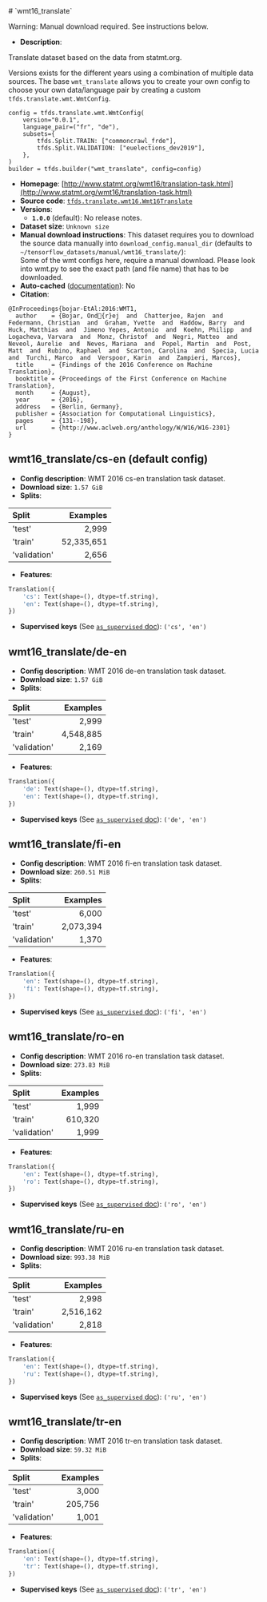 <div itemscope itemtype="http://schema.org/Dataset">
  <div itemscope itemprop="includedInDataCatalog" itemtype="http://schema.org/DataCatalog">
    <meta itemprop="name" content="TensorFlow Datasets" />
  </div>
  <meta itemprop="name" content="wmt16_translate" />
  <meta itemprop="description" content="Translate dataset based on the data from statmt.org.&#10;&#10;Versions exists for the different years using a combination of multiple data&#10;sources. The base `wmt_translate` allows you to create your own config to choose&#10;your own data/language pair by creating a custom `tfds.translate.wmt.WmtConfig`.&#10;&#10;```&#10;config = tfds.translate.wmt.WmtConfig(&#10;    version=&quot;0.0.1&quot;,&#10;    language_pair=(&quot;fr&quot;, &quot;de&quot;),&#10;    subsets={&#10;        tfds.Split.TRAIN: [&quot;commoncrawl_frde&quot;],&#10;        tfds.Split.VALIDATION: [&quot;euelections_dev2019&quot;],&#10;    },&#10;)&#10;builder = tfds.builder(&quot;wmt_translate&quot;, config=config)&#10;```&#10;&#10;&#10;&#10;To use this dataset:&#10;&#10;```python&#10;import tensorflow_datasets as tfds&#10;&#10;ds = tfds.load(&#x27;wmt16_translate&#x27;, split=&#x27;train&#x27;)&#10;for ex in ds.take(4):&#10;  print(ex)&#10;```&#10;&#10;See [the guide](https://www.tensorflow.org/datasets/overview) for more&#10;informations on [tensorflow_datasets](https://www.tensorflow.org/datasets).&#10;&#10;" />
  <meta itemprop="url" content="https://www.tensorflow.org/datasets/catalog/wmt16_translate" />
  <meta itemprop="sameAs" content="http://www.statmt.org/wmt16/translation-task.html" />
  <meta itemprop="citation" content="&#10;@InProceedings{bojar-EtAl:2016:WMT1,&#10;  author    = {Bojar, Ond{r}ej  and  Chatterjee, Rajen  and  Federmann, Christian  and  Graham, Yvette  and  Haddow, Barry  and  Huck, Matthias  and  Jimeno Yepes, Antonio  and  Koehn, Philipp  and  Logacheva, Varvara  and  Monz, Christof  and  Negri, Matteo  and  Neveol, Aurelie  and  Neves, Mariana  and  Popel, Martin  and  Post, Matt  and  Rubino, Raphael  and  Scarton, Carolina  and  Specia, Lucia  and  Turchi, Marco  and  Verspoor, Karin  and  Zampieri, Marcos},&#10;  title     = {Findings of the 2016 Conference on Machine Translation},&#10;  booktitle = {Proceedings of the First Conference on Machine Translation},&#10;  month     = {August},&#10;  year      = {2016},&#10;  address   = {Berlin, Germany},&#10;  publisher = {Association for Computational Linguistics},&#10;  pages     = {131--198},&#10;  url       = {http://www.aclweb.org/anthology/W/W16/W16-2301}&#10;}&#10;" />
</div>
# `wmt16_translate`

Warning: Manual download required. See instructions below.

*   **Description**:

Translate dataset based on the data from statmt.org.

Versions exists for the different years using a combination of multiple data
sources. The base `wmt_translate` allows you to create your own config to choose
your own data/language pair by creating a custom `tfds.translate.wmt.WmtConfig`.

```
config = tfds.translate.wmt.WmtConfig(
    version="0.0.1",
    language_pair=("fr", "de"),
    subsets={
        tfds.Split.TRAIN: ["commoncrawl_frde"],
        tfds.Split.VALIDATION: ["euelections_dev2019"],
    },
)
builder = tfds.builder("wmt_translate", config=config)
```

*   **Homepage**:
    [http://www.statmt.org/wmt16/translation-task.html](http://www.statmt.org/wmt16/translation-task.html)
*   **Source code**:
    [`tfds.translate.wmt16.Wmt16Translate`](https://github.com/tensorflow/datasets/tree/master/tensorflow_datasets/translate/wmt16.py)
*   **Versions**:
    *   **`1.0.0`** (default): No release notes.
*   **Dataset size**: `Unknown size`
*   **Manual download instructions**: This dataset requires you to download the
    source data manually into `download_config.manual_dir`
    (defaults to `~/tensorflow_datasets/manual/wmt16_translate/`):<br/>
    Some of the wmt configs here, require a manual download.
    Please look into wmt.py to see the exact path (and file name) that has to
    be downloaded.
*   **Auto-cached**
    ([documentation](https://www.tensorflow.org/datasets/performances#auto-caching)):
    No
*   **Citation**:

```
@InProceedings{bojar-EtAl:2016:WMT1,
  author    = {Bojar, Ond{r}ej  and  Chatterjee, Rajen  and  Federmann, Christian  and  Graham, Yvette  and  Haddow, Barry  and  Huck, Matthias  and  Jimeno Yepes, Antonio  and  Koehn, Philipp  and  Logacheva, Varvara  and  Monz, Christof  and  Negri, Matteo  and  Neveol, Aurelie  and  Neves, Mariana  and  Popel, Martin  and  Post, Matt  and  Rubino, Raphael  and  Scarton, Carolina  and  Specia, Lucia  and  Turchi, Marco  and  Verspoor, Karin  and  Zampieri, Marcos},
  title     = {Findings of the 2016 Conference on Machine Translation},
  booktitle = {Proceedings of the First Conference on Machine Translation},
  month     = {August},
  year      = {2016},
  address   = {Berlin, Germany},
  publisher = {Association for Computational Linguistics},
  pages     = {131--198},
  url       = {http://www.aclweb.org/anthology/W/W16/W16-2301}
}
```

## wmt16_translate/cs-en (default config)

*   **Config description**: WMT 2016 cs-en translation task dataset.
*   **Download size**: `1.57 GiB`
*   **Splits**:

Split        | Examples
:----------- | ---------:
'test'       | 2,999
'train'      | 52,335,651
'validation' | 2,656

*   **Features**:

```python
Translation({
    'cs': Text(shape=(), dtype=tf.string),
    'en': Text(shape=(), dtype=tf.string),
})
```
*   **Supervised keys** (See
    [`as_supervised` doc](https://www.tensorflow.org/datasets/api_docs/python/tfds/load)):
    `('cs', 'en')`

## wmt16_translate/de-en

*   **Config description**: WMT 2016 de-en translation task dataset.
*   **Download size**: `1.57 GiB`
*   **Splits**:

Split        | Examples
:----------- | --------:
'test'       | 2,999
'train'      | 4,548,885
'validation' | 2,169

*   **Features**:

```python
Translation({
    'de': Text(shape=(), dtype=tf.string),
    'en': Text(shape=(), dtype=tf.string),
})
```
*   **Supervised keys** (See
    [`as_supervised` doc](https://www.tensorflow.org/datasets/api_docs/python/tfds/load)):
    `('de', 'en')`

## wmt16_translate/fi-en

*   **Config description**: WMT 2016 fi-en translation task dataset.
*   **Download size**: `260.51 MiB`
*   **Splits**:

Split        | Examples
:----------- | --------:
'test'       | 6,000
'train'      | 2,073,394
'validation' | 1,370

*   **Features**:

```python
Translation({
    'en': Text(shape=(), dtype=tf.string),
    'fi': Text(shape=(), dtype=tf.string),
})
```
*   **Supervised keys** (See
    [`as_supervised` doc](https://www.tensorflow.org/datasets/api_docs/python/tfds/load)):
    `('fi', 'en')`

## wmt16_translate/ro-en

*   **Config description**: WMT 2016 ro-en translation task dataset.
*   **Download size**: `273.83 MiB`
*   **Splits**:

Split        | Examples
:----------- | -------:
'test'       | 1,999
'train'      | 610,320
'validation' | 1,999

*   **Features**:

```python
Translation({
    'en': Text(shape=(), dtype=tf.string),
    'ro': Text(shape=(), dtype=tf.string),
})
```
*   **Supervised keys** (See
    [`as_supervised` doc](https://www.tensorflow.org/datasets/api_docs/python/tfds/load)):
    `('ro', 'en')`

## wmt16_translate/ru-en

*   **Config description**: WMT 2016 ru-en translation task dataset.
*   **Download size**: `993.38 MiB`
*   **Splits**:

Split        | Examples
:----------- | --------:
'test'       | 2,998
'train'      | 2,516,162
'validation' | 2,818

*   **Features**:

```python
Translation({
    'en': Text(shape=(), dtype=tf.string),
    'ru': Text(shape=(), dtype=tf.string),
})
```
*   **Supervised keys** (See
    [`as_supervised` doc](https://www.tensorflow.org/datasets/api_docs/python/tfds/load)):
    `('ru', 'en')`

## wmt16_translate/tr-en

*   **Config description**: WMT 2016 tr-en translation task dataset.
*   **Download size**: `59.32 MiB`
*   **Splits**:

Split        | Examples
:----------- | -------:
'test'       | 3,000
'train'      | 205,756
'validation' | 1,001

*   **Features**:

```python
Translation({
    'en': Text(shape=(), dtype=tf.string),
    'tr': Text(shape=(), dtype=tf.string),
})
```

*   **Supervised keys** (See
    [`as_supervised` doc](https://www.tensorflow.org/datasets/api_docs/python/tfds/load)):
    `('tr', 'en')`
